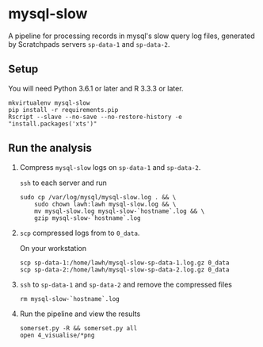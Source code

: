 # mysql-slow

A pipeline for processing records in mysql's slow query log files, generated
by Scratchpads servers `sp-data-1` and `sp-data-2`.

## Setup

You will need Python 3.6.1 or later and R 3.3.3 or later.

```
mkvirtualenv mysql-slow
pip install -r requirements.pip
Rscript --slave --no-save --no-restore-history -e "install.packages('xts')"
```

## Run the analysis

1. Compress `mysql-slow` logs on `sp-data-1` and `sp-data-2`.

    `ssh` to each server and run

    ```
    sudo cp /var/log/mysql/mysql-slow.log . && \
        sudo chown lawh:lawh mysql-slow.log && \
        mv mysql-slow.log mysql-slow-`hostname`.log && \
        gzip mysql-slow-`hostname`.log
    ```

2. `scp` compressed logs from to `0_data`.

    On your workstation

    ```
    scp sp-data-1:/home/lawh/mysql-slow-sp-data-1.log.gz 0_data
    scp sp-data-2:/home/lawh/mysql-slow-sp-data-2.log.gz 0_data
    ```

3. `ssh` to `sp-data-1` and `sp-data-2` and remove the compressed files

    ```
    rm mysql-slow-`hostname`.log
    ```

4. Run the pipeline and view the results

    ```
    somerset.py -R && somerset.py all
    open 4_visualise/*png
    ```
